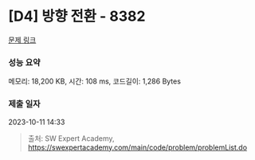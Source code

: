 # [D4] 방향 전환 - 8382 

[문제 링크](https://swexpertacademy.com/main/code/problem/problemDetail.do?contestProbId=AWyNQrCahHcDFAVP) 

### 성능 요약

메모리: 18,200 KB, 시간: 108 ms, 코드길이: 1,286 Bytes

### 제출 일자

2023-10-11 14:33



> 출처: SW Expert Academy, https://swexpertacademy.com/main/code/problem/problemList.do